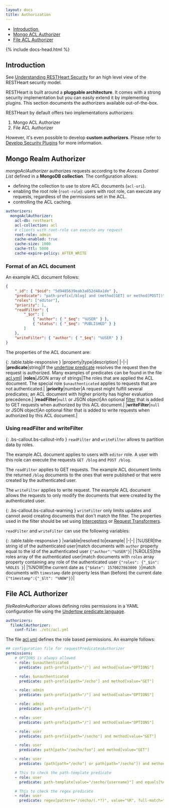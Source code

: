 ```yaml
---
layout: docs
title: Authorization
---
```


<div markdown="1" class="d-none d-xl-block col-xl-2 order-last bd-toc">

-   [Introduction ](#introduction)
-   [Mongo ACL Authorizer](#mongo-acl-authorizer)
-   [File ACL Authorizer](#file-acl-authorizer)

</div>
<div markdown="1" class="col-12 col-md-9 col-xl-8 py-md-3 bd-content">

{% include docs-head.html %}

## Introduction

See [Understanding RESTHeart Security](/docs/security/overview#understanding-restheart-security) for an high level view of the RESTHeart security model.

RESTHeart is built around a **pluggable architecture**. It comes with a strong security implementation but you can easily extend it by implementing plugins. This section documents the authorizers available out-of-the-box.

RESTHeart by default offers two implementations authorizers:

1. Mongo ACL Authorizer
1. File ACL Authorizer

However, it's even possible to develop **custom authorizers**. Please refer to [Develop Security Plugins](/docs/develop/security-plugins) for more information.

## Mongo Realm Authorizer

_mongoAclAuthorizer_ authorizes requests according to the _Access Control List_ defined in a **MongoDB collection**.
The configuration allows:

-   defining the collection to use to store ACL documents (`acl-uri`).
-   enabling the root role (`root-role`): users with root role, can execute any requests, regardless of the permissions set in the ACL.
-   controlling the ACL caching.

```yml
authorizers:
  mongoAclAuthorizer:
    acl-db: restheart
    acl-collection: acl
    # clients with root-role can execute any request
    root-role: admin
    cache-enabled: true
    cache-size: 1000
    cache-ttl: 5000
    cache-expire-policy: AFTER_WRITE
```

### Format of an ACL document

An example ACL document follows:

```json
{
    "_id": { "$oid": "5d9485639eab3a852d48a1de" },
    "predicate": "path-prefix[/blog] and (method[GET] or method[POST])",
    "roles": ["editor"],
    "priority": 1,
    "readFilter": {
        "_$or": [
            { "author": { "_$eq": "%USER" } },
            { "status": { "_$eq": "PUBLISHED" } }
        ]
    },
    "writeFilter": { "author": { "_$eq": "%USER" } }
}
```

The properties of the ACL document are:

{: .table.table-responsive }
|property|type|description|
|-|-|
|**predicate**|string|If the [undertow predicate](http://undertow.io/undertow-docs/undertow-docs-2.0.0/index.html#textual-representation) resolves the request then the request is authorized. Many examples of predicates can be found in the file [acl.yml](https://github.com/SoftInstigate/restheart/blob/master/core/etc/acl.yml)|
|**roles**|JSON array of strings|The roles that are applied the ACL document. The special role `$unauthenticated` applies to requests that are not authenticated.|
|**priority**|number|A request might fulfill several predicates; an ACL document with higher priority has higher evaluation precedence.|
|**readFilter**|`null` or JSON object|An optional [filter](/docs/read-docs/#filtering) that is added to GET requests when authorized by this ACL document.|
|**writeFilter**|`null` or JSON object|An optional filter that is added to write requests when authorized by this ACL document.|

### Using readFilter and writeFilter

{: .bs-callout.bs-callout-info }
`readFilter` and `writeFilter` allows to partition data by roles.

The example ACL document applies to users with `editor` role. A user with this role can execute the requests `GET /blog` and `POST /blog`.

The `readFilter` applies to GET requests. The example ACL document limits the returned `/blog` documents to the ones that were published or that were created by the authenticated user.

The `writeFilter` applies to write request. The example ACL document allows the requests to only modify the documents that were created by the authenticated user.

{: .bs-callout.bs-callout-warning }
`writeFilter` only limits updates and cannot avoid creating documents that don't match the filter. The properties used in the filter should be set using [Interceptors](/docs/develop/security-plugins/#interceptors) or [Request Transformers](/docs/develop/core-plugins/#transformers).

`readFilter` and `writeFilter` can use the following variables:

{: .table.table-responsive }
|variable|resolved to|example|
|-|-|
|%USER|the string id of the authenticated user|match documents with `author` property equal to the id of the authenticated user `{"author":"%USER"}`|
|%ROLES|the roles array of the authenticated user|match documents with `roles` array property containing any role of the authenticated user `{"roles": {"_$in": %ROLES }`|
|%NOW|the current date as `{"$date": 1570027863000 }`|match documents with `timestamp` date property less than (before) the current date `{"timestamp":{"_$lt": "%NOW"}}`|

## File ACL Authorizer

_fileRealmAuthorizer_ allows defining roles permissions in a YAML configuration file using the [Undertow predicate language](http://undertow.io/undertow-docs/undertow-docs-2.0.0/index.html#textual-representation).

```yml
authorizers:
  fileAclAuthorizer:
    conf-file: ./etc/acl.yml
```

The file [acl.yml](https://github.com/SoftInstigate/restheart/blob/master/core/etc/acl.yml) defines the role based permissions. An example follows:

```yml
## configuration file for requestPredicatesAuthorizer
permissions:
    # OPTIONS is always allowed
    - role: $unauthenticated
      predicate: path-prefix[path="/"] and method[value="OPTIONS"]

    - role: $unauthenticated
      predicate: path-prefix[path="/echo"] and method[value="GET"]

    - role: admin
      predicate: path-prefix[path="/"] and method[value="OPTIONS"]

    - role: admin
      predicate: path-prefix[path="/"]

    - role: user
      predicate: path-prefix[path="/"] and method[value="OPTIONS"]

    - role: user
      predicate: path-prefix[path="/secho"] and method[value="GET"]

    - role: user
      predicate: path[path="/secho/foo"] and method[value="GET"]

    - role: user
      predicate: (path[path="/echo"] or path[path="/secho"]) and method[value="PUT"]

    # This to check the path-template predicate
    - role: user
      predicate: path-template[value="/secho/{username}"] and equals[%u, "${username}"]

    # This to check the regex predicate
    - role: user
      predicate: regex[pattern="/secho/(.*?)", value="%R", full-match=true] and equals[%u, "${1}"]
```
